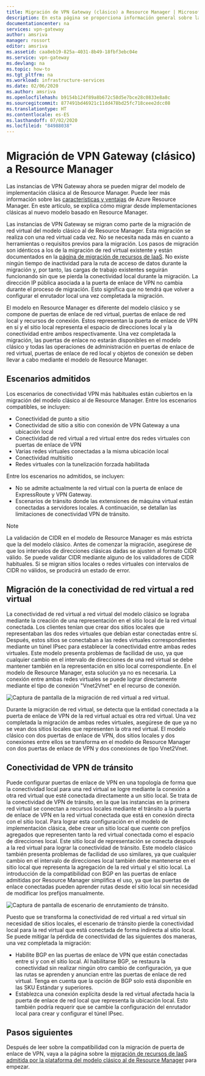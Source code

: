 ```yaml
---
title: Migración de VPN Gateway (clásico) a Resource Manager | Microsoft Docs
description: En esta página se proporciona información general sobre la migración de VPN Gateway (clásico) a Resource Manager.
documentationcenter: na
services: vpn-gateway
author: amsriva
manager: rossort
editor: amsriva
ms.assetid: caa8eb19-825a-4031-8b49-18fbf3ebc04e
ms.service: vpn-gateway
ms.devlang: na
ms.topic: how-to
ms.tgt_pltfrm: na
ms.workload: infrastructure-services
ms.date: 02/06/2020
ms.author: amsriva
ms.openlocfilehash: b9154b124f89a8b672c58d5e7bce28c0833e8a8c
ms.sourcegitcommit: 877491bd46921c11dd478bd25fc718ceee2dcc08
ms.translationtype: HT
ms.contentlocale: es-ES
ms.lasthandoff: 07/02/2020
ms.locfileid: "84988038"
---
```

# <a name="vpn-gateway-classic-to-resource-manager-migration"></a>Migración de VPN Gateway (clásico) a Resource Manager
Las instancias de VPN Gateway ahora se pueden migrar del modelo de implementación clásica al de Resource Manager. Puede leer más información sobre las [características y ventajas](../azure-resource-manager/management/overview.md) de Azure Resource Manager. En este artículo, se explica cómo migrar desde implementaciones clásicas al nuevo modelo basado en Resource Manager. 

Las instancias de VPN Gateway se migran como parte de la migración de red virtual del modelo clásico al de Resource Manager. Esta migración se realiza con una red virtual cada vez. No se necesita nada más en cuanto a herramientas o requisitos previos para la migración. Los pasos de migración son idénticos a los de la migración de red virtual existente y están documentados en la [página de migración de recursos de IaaS](../virtual-machines/windows/migration-classic-resource-manager-ps.md). No existe ningún tiempo de inactividad para la ruta de acceso de datos durante la migración y, por tanto, las cargas de trabajo existentes seguirán funcionando sin que se pierda la conectividad local durante la migración. La dirección IP pública asociada a la puerta de enlace de VPN no cambia durante el proceso de migración. Esto significa que no tendrá que volver a configurar el enrutador local una vez completada la migración.  

El modelo en Resource Manager es diferente del modelo clásico y se compone de puertas de enlace de red virtual, puertas de enlace de red local y recursos de conexión. Estos representan la puerta de enlace de VPN en sí y el sitio local representa el espacio de direcciones local y la conectividad entre ambos respectivamente. Una vez completada la migración, las puertas de enlace no estarán disponibles en el modelo clásico y todas las operaciones de administración en puertas de enlace de red virtual, puertas de enlace de red local y objetos de conexión se deben llevar a cabo mediante el modelo de Resource Manager.

## <a name="supported-scenarios"></a>Escenarios admitidos
Los escenarios de conectividad VPN más habituales están cubiertos en la migración del modelo clásico al de Resource Manager. Entre los escenarios compatibles, se incluyen:

* Conectividad de punto a sitio
* Conectividad de sitio a sitio con conexión de VPN Gateway a una ubicación local
* Conectividad de red virtual a red virtual entre dos redes virtuales con puertas de enlace de VPN
* Varias redes virtuales conectadas a la misma ubicación local
* Conectividad multisitio
* Redes virtuales con la tunelización forzada habilitada

Entre los escenarios no admitidos, se incluyen:  

* No se admite actualmente la red virtual con la puerta de enlace de ExpressRoute y VPN Gateway.
* Escenarios de tránsito donde las extensiones de máquina virtual están conectadas a servidores locales. A continuación, se detallan las limitaciones de conectividad VPN de tránsito.

> [!NOTE]
> La validación de CIDR en el modelo de Resource Manager es más estricta que la del modelo clásico. Antes de comenzar la migración, asegúrese de que los intervalos de direcciones clásicas dadas se ajusten al formato CIDR válido. Se puede validar CIDR mediante alguno de los validadores de CIDR habituales. Si se migran sitios locales o redes virtuales con intervalos de CIDR no válidos, se producirá un estado de error.
> 
> 

## <a name="vnet-to-vnet-connectivity-migration"></a>Migración de la conectividad de red virtual a red virtual
La conectividad de red virtual a red virtual del modelo clásico se lograba mediante la creación de una representación en el sitio local de la red virtual conectada. Los clientes tenían que crear dos sitios locales que representaban las dos redes virtuales que debían estar conectadas entre sí. Después, estos sitios se conectaban a las redes virtuales correspondientes mediante un túnel IPsec para establecer la conectividad entre ambas redes virtuales. Este modelo presenta problemas de facilidad de uso, ya que cualquier cambio en el intervalo de direcciones de una red virtual se debe mantener también en la representación en sitio local correspondiente. En el modelo de Resource Manager, esta solución ya no es necesaria. La conexión entre ambas redes virtuales se puede lograr directamente mediante el tipo de conexión "Vnet2Vnet" en el recurso de conexión. 

![Captura de pantalla de la migración de red virtual a red virtual.](./media/vpn-gateway-migration/migration1.png)

Durante la migración de red virtual, se detecta que la entidad conectada a la puerta de enlace de VPN de la red virtual actual es otra red virtual. Una vez completada la migración de ambas redes virtuales, asegúrese de que ya no se vean dos sitios locales que representen la otra red virtual. El modelo clásico con dos puertas de enlace de VPN, dos sitios locales y dos conexiones entre ellos se transforma en el modelo de Resource Manager con dos puertas de enlace de VPN y dos conexiones de tipo Vnet2Vnet.

## <a name="transit-vpn-connectivity"></a>Conectividad de VPN de tránsito
Puede configurar puertas de enlace de VPN en una topología de forma que la conectividad local para una red virtual se logre mediante la conexión a otra red virtual que esté conectada directamente a un sitio local. Se trata de la conectividad de VPN de tránsito, en la que las instancias en la primera red virtual se conectan a recursos locales mediante el tránsito a la puerta de enlace de VPN en la red virtual conectada que está en conexión directa con el sitio local. Para lograr esta configuración en el modelo de implementación clásica, debe crear un sitio local que cuente con prefijos agregados que representen tanto la red virtual conectada como el espacio de direcciones local. Este sitio local de representación se conecta después a la red virtual para lograr la conectividad de tránsito. Este modelo clásico también presenta problemas de facilidad de uso similares, ya que cualquier cambio en el intervalo de direcciones local también debe mantenerse en el sitio local que representa la agregación de la red virtual y el sitio local. La introducción de la compatibilidad con BGP en las puertas de enlace admitidas por Resource Manager simplifica el uso, ya que las puertas de enlace conectadas pueden aprender rutas desde el sitio local sin necesidad de modificar los prefijos manualmente.

![Captura de pantalla de escenario de enrutamiento de tránsito.](./media/vpn-gateway-migration/migration2.png)

Puesto que se transforma la conectividad de red virtual a red virtual sin necesidad de sitios locales, el escenario de tránsito pierde la conectividad local para la red virtual que está conectada de forma indirecta al sitio local. Se puede mitigar la pérdida de conectividad de las siguientes dos maneras, una vez completada la migración: 

* Habilite BGP en las puertas de enlace de VPN que están conectadas entre sí y con el sitio local. Al habilitarse BGP, se restaura la conectividad sin realizar ningún otro cambio de configuración, ya que las rutas se aprenden y anuncian entre las puertas de enlace de red virtual. Tenga en cuenta que la opción de BGP solo está disponible en las SKU Estándar y superiores.
* Establezca una conexión explícita desde la red virtual afectada hacia la puerta de enlace de red local que representa la ubicación local. Esto también podría requerir que se cambie la configuración del enrutador local para crear y configurar el túnel IPsec.

## <a name="next-steps"></a>Pasos siguientes
Después de leer sobre la compatibilidad con la migración de puerta de enlace de VPN, vaya a la página sobre la [migración de recursos de IaaS admitida por la plataforma del modelo clásico al de Resource Manager](../virtual-machines/windows/migration-classic-resource-manager-ps.md) para empezar.

